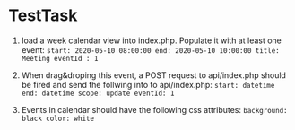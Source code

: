 # TestTask

1. load a week calendar view into index.php. Populate it with at least one event: ```
    start: 2020-05-10 08:00:00
    end: 2020-05-10 10:00:00
    title: Meeting
    eventId : 1 ```
    
1. When drag&droping this event, a POST request to api/index.php should be fired and send the follwing into to api/index.php: ```
    start: datetime
    end: datetime
    scope: update
    eventId: 1 ```
1. Events in calendar should have the following css attributes: ``` background: black
        color: white ```
